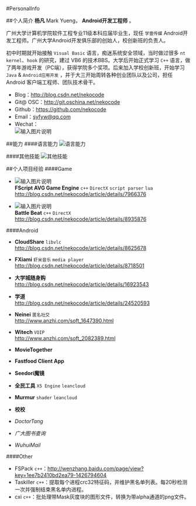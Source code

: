 #PersonalInfo

##个人简介
**杨凡** Mark Yueng， **Android开发工程师** 。

广州大学计算机学院软件工程专业11级本科应届毕业生，现任 `学壹传媒` Android开发工程师。广州大学Android开发俱乐部的创始人，校创新班的负责人。

初中时期就开始接触 `Visual Basic` 语言，痴迷系统安全领域，当时做过很多 `nt kernel`、`hook` 的研究，建过 VB6 的技术BBS。大学后开始正式学习 `C++` 语言，做了两年游戏开发（PC端），获得学院多个奖项。后来加入学校创新班，开始学习 `Java` & `Android应用开发` ，并于大三开始周转各种创业团队以及公司，担任 Android 客户端工程师、团队技术骨干。

- Blog：http://blog.csdn.net/nekocode  
- Git@ OSC：http://git.oschina.net/nekocode  
- Github：https://github.com/nekocode  
- Email：syfyw@qq.com
- Wechat：  
![输入图片说明](http://git.oschina.net/uploads/images/2015/0514/174759_65ff640d_8742.jpeg "在这里输入图片标题")

##能力
####语言能力
![语言能力](http://git.oschina.net/uploads/images/2015/0514/174826_97372f82_8742.jpeg "语言能力")

####其他技能
![其他技能](http://git.oschina.net/uploads/images/2015/0514/174858_782492b2_8742.jpeg "其他技能")


##个人项目经验
####Game
- ![输入图片说明](http://git.oschina.net/uploads/images/2015/0514/180506_7610d45f_8742.png "在这里输入图片标题")  
**FScript AVG Game Engine** `c++` `DirectX` `script parser` `lua`  
http://blog.csdn.net/nekocode/article/details/7966376  

- ![输入图片说明](http://git.oschina.net/uploads/images/2015/0514/181723_85316f9c_8742.png "在这里输入图片标题")  
**Battle Beat** `c++` `DirectX`  
http://blog.csdn.net/nekocode/article/details/8935876  

####Android
- **CloudShare** `libvlc`  
http://blog.csdn.net/nekocode/article/details/8625678
- **FXiami** `虾米音乐` `media player`  
http://blog.csdn.net/nekocode/article/details/8718501
- **大学城随身购**  
http://blog.csdn.net/nekocode/article/details/16923543
- **学道**  
http://blog.csdn.net/nekocode/article/details/24520593
- **Neinei** `匿名社交`  
http://www.anzhi.com/soft_1647390.html
- **Witech** `VOIP`  
http://www.anzhi.com/soft_2082389.html
- **MovieTogether**  
- **Fastfood Client App**  
- **Seedori魔镜**  
- **全民工具** `X5 Engine` `leancloud`  
- **Murmur** `shader` `leancloud`  
- **校校**  


- *DoctorTang*  
- *广大图书查询*  
- *WuhuiMail*  



####Other
- FSPack `c++`：http://wenzhang.baidu.com/page/view?key=1ee7b2410bd2ea79-1426794604
- Taskiller `c++`：提取每个进程crc32特征码，并维护黑名单列表。每20秒检测一次并强制结束黑名单内进程。
- cxi `c++`：批处理带Mask灰度块的图形文件，转换为带alpha通道的png文件。